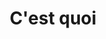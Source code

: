 ---
path: "/quoi"
title: "C'est quoi"
contents:
  - content: "My first content"
  - content: "Second content"
---